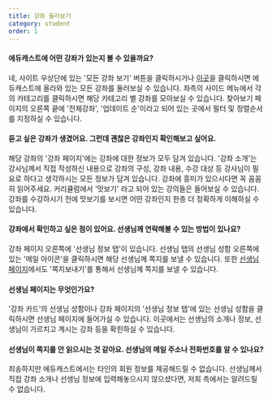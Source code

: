 ```yaml
---
title: 강좌 둘러보기
category: student
order: 1
---
```

#### 에듀캐스트에 어떤 강좌가 있는지 볼 수 있을까요?
네, 사이트 우상단에 있는 '모든 강좌 보기' 버튼을 클릭하시거나
[이곳](https://educast.pro/search/)을 클릭하시면 에듀캐스트에 올라와 있는 모든 강좌를 둘러보실 수 있습니다.
좌측의 사이드 메뉴에서 각의 카테고리를 클릭하시면 해당 카테고리 별 강좌를 모아보실 수 있습니다.
찾아보기 페이지의 오른쪽 끝에 '전체강좌', '업데이트 순'이라고 되어 있는 곳에서 필터 및 정렬순서를 지정하실 수 있습니다.

#### 듣고 싶은 강좌가 생겼어요. 그런데 괜찮은 강좌인지 확인해보고 싶어요.
해당 강좌의 '강좌 페이지'에는 강좌에 대한 정보가 모두 담겨 있습니다.
'강좌 소개'는 강사님께서 직접 작성하신 내용으로 강좌의 구성, 강좌 내용, 수강 대상 등
강사님이 필요로 하다고 생각하시는 모든 정보가 담겨 있습니다. 강좌에 흥미가 있으시다면 꼭 꼼꼼히 읽어주세요.
커리큘럼에서 '맛보기' 라고 되어 있는 강의들은 들어보실 수 있습니다.
강좌를 수강하시기 전에 맛보기를 보시면 어떤 강좌인지 한층 더 정확하게 이해하실 수 있습니다.

#### 강좌에서 확인하고 싶은 점이 있어요. 선생님께 연락해볼 수 있는 방법이 있나요?
강좌 페이지 오른쪽에 '선생님 정보 탭'이 있습니다.
선생님 탭의 선생님 성함 오른쪽에 있는 '메일 아이콘'을 클릭하시면 해당 선생님께 쪽지를 보낼 수 있습니다.
또한 [선생님 페이지](#선생님-페이지는-무엇인가요)에서도 '쪽지보내기'를 통해서 선생님께 쪽지를 보낼 수 있습니다.

#### 선생님 페이지는 무엇인가요?
'강좌 카드'의 선생님 성함이나 강좌 페이지의 '선생님 정보 탭'에 있는 선생님 성함을 클릭하시면 선생님 페이지에 들어가실 수 있습니다.
이곳에서는 선생님의 소개나 정보, 선생님이 가르치고 계시는 강좌 등을 확힌하실 수 있습니다.

#### 선생님이 쪽지를 안 읽으시는 것 같아요. 선생님의 메일 주소나 전화번호를 알 수 있나요?
죄송하지만 에듀캐스트에서는 타인의 회원 정보를 제공해드릴 수 없습니다.
선생님께서 직접 강좌 소개나 선생님 정보에 입력해놓으시지 않으셨다면, 저희 측에서는 알려드릴 수 없습니다.
